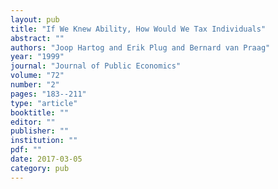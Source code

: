 ```yaml
---
layout: pub
title: "If We Knew Ability, How Would We Tax Individuals"
abstract: ""
authors: "Joop Hartog and Erik Plug and Bernard van Praag"
year: "1999"
journal: "Journal of Public Economics"
volume: "72"
number: "2"
pages: "183--211"
type: "article"
booktitle: ""
editor: ""
publisher: ""
institution: ""
pdf: ""
date: 2017-03-05
category: pub
---
```

